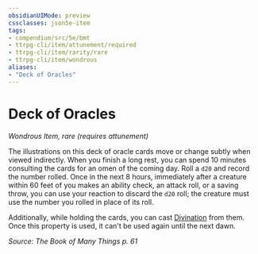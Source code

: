 ```yaml
---
obsidianUIMode: preview
cssclasses: json5e-item
tags:
- compendium/src/5e/bmt
- ttrpg-cli/item/attunement/required
- ttrpg-cli/item/rarity/rare
- ttrpg-cli/item/wondrous
aliases: 
- "Deck of Oracles"
---
```

# Deck of Oracles
*Wondrous Item, rare (requires attunement)*  


The illustrations on this deck of oracle cards move or change subtly when viewed indirectly. When you finish a long rest, you can spend 10 minutes consulting the cards for an omen of the coming day. Roll a `d20` and record the number rolled. Once in the next 8 hours, immediately after a creature within 60 feet of you makes an ability check, an attack roll, or a saving throw, you can use your reaction to discard the `d20` roll; the creature must use the number you rolled in place of its roll.

Additionally, while holding the cards, you can cast [Divination](/3-Mechanics/CLI/spells/divination.md) from them. Once this property is used, it can't be used again until the next dawn.

*Source: The Book of Many Things p. 61*